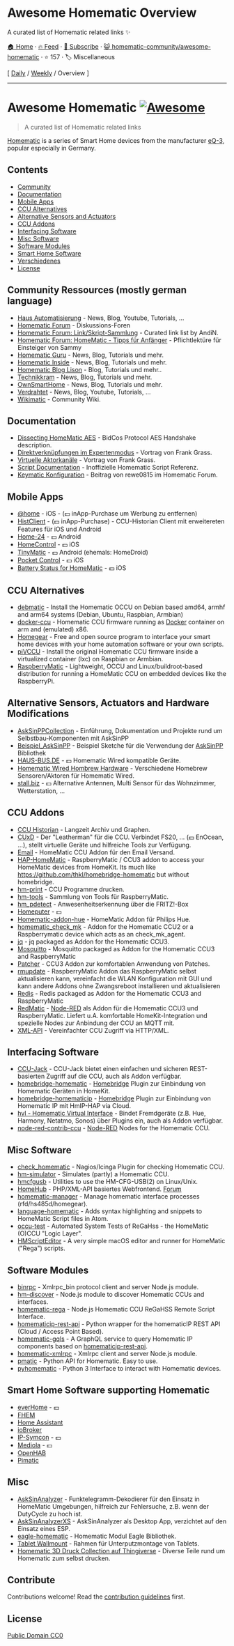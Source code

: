 # Awesome Homematic Overview

A curated list of Homematic related links :sparkles:

[🏠 Home](/README.md) · [🔥 Feed](https://www.trackawesomelist.com/homematic-community/awesome-homematic/rss.xml) · [📮 Subscribe](https://trackawesomelist.us17.list-manage.com/subscribe?u=d2f0117aa829c83a63ec63c2f&id=36a103854c) · [😺 homematic-community/awesome-homematic](https://github.com/homematic-community/awesome-homematic) · ⭐ 157 · 🏷️ Miscellaneous

[ [Daily](/content/homematic-community/awesome-homematic/README.md) / [Weekly](/content/homematic-community/awesome-homematic/week/README.md) / Overview ]

---

# Awesome Homematic [![Awesome](https://cdn.rawgit.com/sindresorhus/awesome/d7305f38d29fed78fa85652e3a63e154dd8e8829/media/badge.svg)](https://github.com/sindresorhus/awesome)

> A curated list of Homematic related links

[Homematic](https://www.homematic.com/) is a series of Smart Home devices from the manufacturer [eQ-3](https://www.eq-3.de), popular especially in Germany.

## Contents

*   [Community](#community)
*   [Documentation](#documentation)
*   [Mobile Apps](#mobile-apps)
*   [CCU Alternatives](#ccu-alternatives)
*   [Alternative Sensors and Actuators](#alternative-sensors-and-actuators)
*   [CCU Addons](#ccu-addons)
*   [Interfacing Software](#interfacing-software)
*   [Misc Software](#misc-software)
*   [Software Modules](#software-modules)
*   [Smart Home Software](#smart-home-software-supporting-homematic)
*   [Verschiedenes](#misc)
*   [License](https://github.com/homematic-community/awesome-homematic/blob/master/README.md/License)

## Community Ressources (mostly german language)

*   [Haus Automatisierung](https://haus-automatisierung.com/) - News, Blog, Youtube, Tutorials, ...
*   [Homematic Forum](https://homematic-forum.de/forum/) - Diskussions-Foren
*   [Homematic Forum: Link/Skript-Sammlung](https://homematic-forum.de/forum/viewtopic.php?f=26\&t=27907) - Curated link list by AndiN.
*   [Homematic Forum: HomeMatic - Tipps für Anfänger](https://homematic-forum.de/forum/viewtopic.php?f=31\&t=22801) - Pflichtlektüre für Einsteiger von Sammy
*   [Homematic Guru](https://homematic-guru.de/) - News, Blog, Tutorials und mehr.
*   [Homematic Inside](https://www.homematic-inside.de/) - News, Blog, Tutorials und mehr.
*   [Homematic Blog Lison](https://homematic-blog.lison.ch/) - Blog, Tutorials und mehr..
*   [Technikkram](https://technikkram.net) - News, Blog, Tutorials und mehr.
*   [OwnSmartHome](https://ownsmarthome.de/category/homematic/) - News, Blog, Tutorials und mehr.
*   [Verdrahtet](https://www.verdrahtet.info/) - News, Blog, Youtube, Tutorials, ...
*   [Wikimatic](http://www.wikimatic.de/wiki/Hauptseite) - Community Wiki.

## Documentation

*   [Dissecting HomeMatic AES](https://git.zerfleddert.de/hmcfgusb/AES/) - BidCos Protocol AES Handshake description.
*   [Direktverknüpfungen im Expertenmodus](https://www.youtube.com/watch?v=1B4iwtK1Rmo) - Vortrag von Frank Grass.
*   [Virtuelle Aktorkanäle](https://www.youtube.com/watch?v=Cwxwtig6Q1I) - Vortrag von Frank Grass.
*   [Script Documentation](http://www.wikimatic.de/wiki/Script_Dokumentation) - Inoffizielle Homematic Script Referenz.
*   [Keymatic Konfiguration](https://homematic-forum.de/forum/viewtopic.php?f=31\&t=19196) - Beitrag von rewe0815 im Homematic Forum.

## Mobile Apps

*   [@home](https://www.athomeapp.de/) - iOS - (💵 inApp-Purchase um Werbung zu entfernen)
*   [HistClient](https://www.sa-com.de/smarthome-special/histclient-handbuch/) - (💵 inApp-Purchase) - CCU-Historian Client mit erweitereten Features für iOS und Android
*   [Home-24](http://www.home-24.net/index.php?page=sites/home.php\&app=home24) - 💵 Android
*   [HomeControl](http://www.ksquare.de/myhomecontrol/) - 💵 iOS
*   [TinyMatic](https://www.tinymatic.de/) - 💵 Android (ehemals: HomeDroid)
*   [Pocket Control](https://www.penzler.de) - 💵 iOS
*   [Battery Status for HomeMatic](https://zeezide.com/en/products/hmbattery/) - 💵 iOS

## CCU Alternatives

*   [debmatic](https://github.com/alexreinert/debmatic) - Install the Homematic OCCU on Debian based amd64, armhf and arm64 systems (Debian, Ubuntu, Raspbian, Armbian)
*   [docker-ccu](https://github.com/angelnu/docker-ccu) - Homematic CCU firmware running as [Docker](https://www.docker.com) container on arm and (emulated) x86.
*   [Homegear](https://homegear.eu/index.php/Main_Page) - Free and open source program to interface your smart home devices with your home automation software or your own scripts.
*   [piVCCU](https://github.com/alexreinert/piVCCU) - Install the original Homematic CCU firmware inside a virtualized container (lxc) on Raspbian or Armbian.
*   [RaspberryMatic](https://github.com/jens-maus/RaspberryMatic) - Lightweight, OCCU and Linux/buildroot-based distribution for running a HomeMatic CCU on embedded devices like the RaspberryPi.

## Alternative Sensors, Actuators and Hardware Modifications

*   [AskSinPPCollection](https://jp112sdl.github.io/AskSinPPCollection/) - Einführung, Dokumentation und Projekte rund um Selbstbau-Komponenten mit AskSinPP
*   [Beispiel\_AskSinPP](https://github.com/jp112sdl/Beispiel_AskSinPP) - Beispiel Sketche für die Verwendung der [AskSinPP](https://github.com/pa-pa/AskSinPP) Bibliothek
*   [HAUS-BUS.DE](http://www.haus-bus.de/) - 💵 Homematic Wired kompatible Geräte.
*   [Homematic Wired Hombrew Hardware](https://github.com/jfische) - Verschiedene Homebrew Sensoren/Aktoren für Homematic Wired.
*   [stall.biz](https://www.stall.biz/) - 💵 Alternative Antennen, Multi Sensor für das Wohnzimmer, Wetterstation, ...

## CCU Addons

*   [CCU Historian](https://ccu-historian.de/) - Langzeit Archiv und Graphen.
*   [CUxD](https://www.homematic-inside.de/software/tag/Zusatzsoftware) - Der "Leatherman" für die CCU. Verbindet FS20, ... (💵 EnOcean, ...), stellt virtuelle Geräte und hilfreiche Tools zur Verfügung.
*   [Email](https://github.com/jens-maus/hm_email) - HomeMatic CCU Addon für den Email Versand.
*   [HAP-HomeMatic](https://github.com/thkl/hap-homematic) - RaspberryMatic / CCU3 addon to access your HomeMatic devices from HomeKit. Its much like <https://github.com/thkl/homebridge-homematic> but without homebridge.
*   [hm-print](https://github.com/litti/hm-print) - CCU Programme drucken.
*   [hm-tools](https://github.com/fhetty/hm-tools) - Sammlung von Tools für RaspberryMatic.
*   [hm\_pdetect](https://github.com/jens-maus/hm_pdetect) - Anwesenheitserkennung über die FRITZ!-Box
*   [Homeputer](https://www.contronics.de/shop/HomeMatic-System/Zentralen-und-Software.html) - 💵
*   [Homematic-addon-hue](https://github.com/j-a-n/homematic-addon-hue) - HomeMatic Addon für Philips Hue.
*   [homematic\_check\_mk](https://github.com/alexreinert/homematic_check_mk) - Addon for the Homematic CCU2 or a Raspberrymatic device which acts as an check\_mk\_agent.
*   [jq](https://github.com/hobbyquaker/ccu-addon-jq) - jq packaged as Addon for the Homematic CCU3.
*   [Mosquitto](https://github.com/hobbyquaker/ccu-addon-mosquitto) - Mosquitto packaged as Addon for the Homematic CCU3 and RaspberryMatic
*   [Patcher](https://github.com/hobbyquaker/Patcher) - CCU3 Addon zur komfortablen Anwendung von Patches.
*   [rmupdate](https://github.com/j-a-n/raspberrymatic-addon-rmupdate) - RaspberryMatic Addon das RaspberryMatic selbst aktualisieren kann, vereinfacht die WLAN Konfiguration mit GUI und kann andere Addons ohne Zwangsreboot installieren und aktualisieren
*   [Redis](https://github.com/hobbyquaker/ccu-addon-redis) - Redis packaged as Addon for the Homematic CCU3 and RaspberryMatic
*   [RedMatic](https://github.com/rdmtc/RedMatic) - [Node-RED](https://nodered.org/) als Addon für die Homematic CCU3 und RaspberryMatic. Liefert u.A. komfortable HomeKit-Integration und spezielle Nodes zur Anbindung der CCU an MQTT mit.
*   [XML-API](https://github.com/hobbyquaker/xml-api) - Vereinfachter CCU Zugriff via HTTP/XML.

## Interfacing Software

*   [CCU-Jack](https://github.com/mdzio/ccu-jack) - CCU-Jack bietet einen einfachen und sicheren REST-basierten Zugriff auf die CCU, auch als Addon verfügbar.
*   [homebridge-homematic](https://github.com/thkl/homebridge-homematic) - [Homebridge](https://github.com/nfarina/homebridge) Plugin zur Einbindung von Homematic Geräten in HomeKit.
*   [homebridge-homematicip](https://github.com/marcsowen/homebridge-homematicip) - [Homebridge](https://github.com/nfarina/homebridge) Plugin zur Einbindung von Homematic IP mit HmIP-HAP via Cloud.
*   [hvl - Homematic Virtual Interface](https://github.com/thkl/Homematic-Virtual-Interface) - Bindet Fremdgeräte (z.B. Hue, Harmony, Netatmo, Sonos) über Plugins ein, auch als Addon verfügbar.
*   [node-red-contrib-ccu](https://github.com/rdmtc/node-red-contrib-ccu) - [Node-RED](https://nodered.org) Nodes for the Homematic CCU.

## Misc Software

*   [check\_homematic](https://github.com/hobbyquaker/check_homematic) - Nagios/Icinga Plugin for checking Homematic CCU.
*   [hm-simulator](https://github.com/hobbyquaker/hm-simulator) - Simulates (partly) a Homematic CCU.
*   [hmcfgusb](https://git.zerfleddert.de/cgi-bin/gitweb.cgi/hmcfgusb) - Utilities to use the HM-CFG-USB(2) on Linux/Unix.
*   [HomeHub](https://github.com/Gerti1972/homehub) - PHP/XML-API basiertes Webfrontend. [Forum](https://homematic-forum.de/forum/viewtopic.php?f=41\&t=50538)
*   [homematic-manager](https://github.com/hobbyquaker/homematic-manager) - Manage homematic interface processes (rfd/hs485d/homegear).
*   [language-homematic](https://github.com/Ayngush/language-homematic) - Adds syntax highlighting and snippets to HomeMatic Script files in Atom.
*   [occu-test](https://github.com/hobbyquaker/occu-test) - Automated System Tests of ReGaHss - the HomeMatic (O)CCU "Logic Layer".
*   [HMScriptEditor](https://zeezide.com/en/products/hmscripteditor/) - A very simple macOS editor and runner for HomeMatic ("Rega") scripts.

## Software Modules

*   [binrpc](https://github.com/hobbyquaker/binrpc) - Xmlrpc\_bin protocol client and server Node.js module.
*   [hm-discover](https://github.com/hobbyquaker/hm-discover) - Node.js module to discover Homematic CCUs and interfaces.
*   [homematic-rega](https://github.com/hobbyquaker/homematic-rega) - Node.js Homematic CCU ReGaHSS Remote Script Interface.
*   [homematicip-rest-api](https://github.com/coreGreenberet/homematicip-rest-api) - Python wrapper for the homematicIP REST API (Cloud / Access Point Based).
*   [homematic-gqls](https://github.com/martin-riedl/homematic-gqls) - A GraphQL service to query Homematic IP components based on [homematicip-rest-api](https://github.com/coreGreenberet/homematicip-rest-api).
*   [homematic-xmlrpc](https://github.com/hobbyquaker/homematic-xmlrpc) - Xmlrpc client and server Node.js module.
*   [pmatic](https://github.com/LarsMichelsen/pmatic) - Python API for Homematic. Easy to use.
*   [pyhomematic](https://github.com/danielperna84/pyhomematic) - Python 3 Interface to interact with Homematic devices.

## Smart Home Software supporting Homematic

*   [everHome](https://everhome.de) - 💵
*   [FHEM](https://fhem.de/)
*   [Home Assistant](https://www.home-assistant.io/)
*   [ioBroker](https://www.iobroker.net/?lang=de)
*   [IP-Symcon](https://www.symcon.de/) - 💵
*   [Mediola](https://www.mediola.com/) - 💵
*   [OpenHAB](https://www.openhab.org/)
*   [Pimatic](https://pimatic.org/)

## Misc

*   [AskSinAnalyzer](https://github.com/jp112sdl/AskSinAnalyzer) - Funktelegramm-Dekodierer für den Einsatz in HomeMatic Umgebungen, hilfreich zur Fehlersuche, z.B. wenn der DutyCycle zu hoch ist.
*   [AskSinAnalyzerXS](https://github.com/psi-4ward/AskSinAnalyzerXS) - AskSinAnalyzer als Desktop App, verzichtet auf den Einsatz eines ESP.
*   [eagle-homematic](https://github.com/dersimn/eagle-homematic) - Homematic Modul Eagle Bibliothek.
*   [Tablet Wallmount](https://homematic-forum.de/forum/viewtopic.php?f=18\&t=49421) - Rahmen für Unterputzmontage von Tablets.
*   [Homematic 3D Druck Collection auf Thingiverse](https://www.thingiverse.com/hobbyquaker/collections/homematic) - Diverse Teile rund um Homematic zum selbst drucken.

## Contribute

Contributions welcome! Read the [contribution guidelines](https://github.com/homematic-community/awesome-homematic/blob/master/README.md/contributing.md) first.

## License

[Public Domain CC0](https://creativecommons.org/publicdomain/zero/1.0/)

